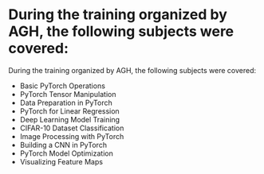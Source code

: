 # During the training organized by AGH, the following subjects were covered:

During the training organized by AGH, the following subjects were covered:

- Basic PyTorch Operations
- PyTorch Tensor Manipulation
- Data Preparation in PyTorch
- PyTorch for Linear Regression
- Deep Learning Model Training
- CIFAR-10 Dataset Classification
- Image Processing with PyTorch
- Building a CNN in PyTorch
- PyTorch Model Optimization
- Visualizing Feature Maps
